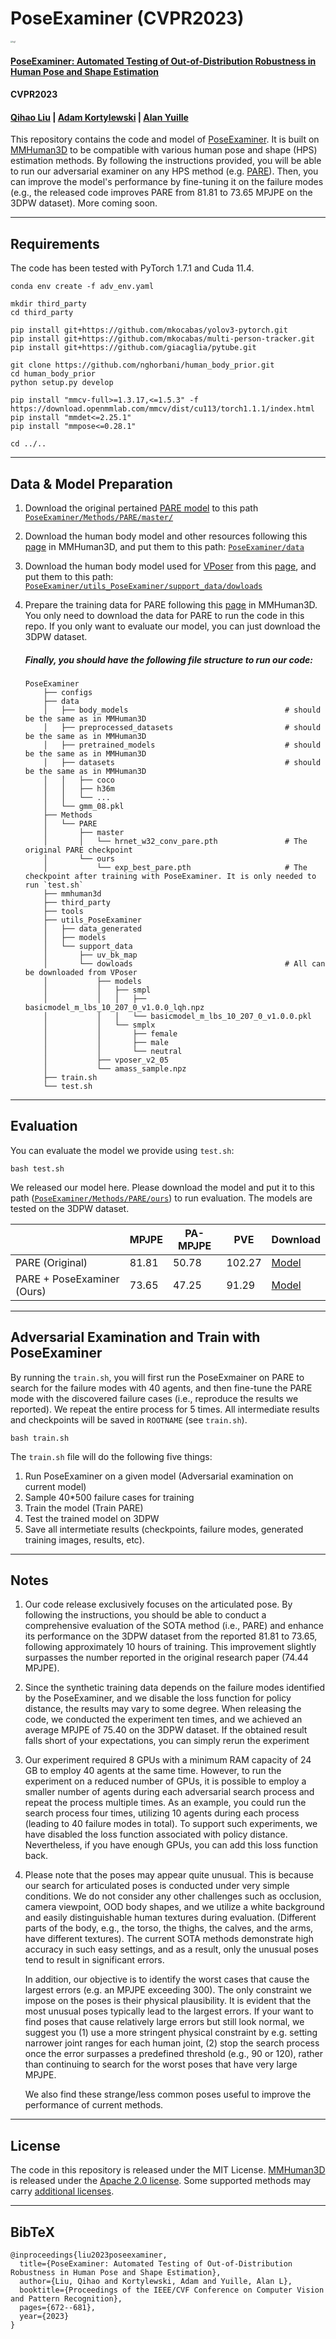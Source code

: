 # PoseExaminer (CVPR2023)

<img src="fig/fig1.jpg" alt="fig1" style="zoom:20%;" />

#### [PoseExaminer: Automated Testing of Out-of-Distribution Robustness in Human Pose and Shape Estimation](https://arxiv.org/pdf/2303.07337.pdf) 
#### CVPR2023
#### [Qihao Liu](https://qihao067.github.io/) | [Adam Kortylewski](https://gvrl.mpi-inf.mpg.de/) | [Alan Yuille](https://cogsci.jhu.edu/directory/alan-yuille/) 

This repository contains the code and model of [PoseExaminer](https://arxiv.org/pdf/2303.07337.pdf). It is built on [MMHuman3D](https://github.com/open-mmlab/mmhuman3d) to be compatible with various human pose and shape (HPS) estimation methods. By following the instructions provided, you will be able to run our adversarial examiner on any HPS method (e.g. [PARE](https://pare.is.tue.mpg.de/)). Then, you can improve the model's performance by fine-tuning it on the failure modes (e.g., the released code improves PARE from 81.81 to 73.65 MPJPE on the 3DPW dataset). More coming soon.

______



## Requirements

The code has been tested with PyTorch 1.7.1 and Cuda 11.4.

```
conda env create -f adv_env.yaml

mkdir third_party
cd third_party

pip install git+https://github.com/mkocabas/yolov3-pytorch.git
pip install git+https://github.com/mkocabas/multi-person-tracker.git
pip install git+https://github.com/giacaglia/pytube.git

git clone https://github.com/nghorbani/human_body_prior.git
cd human_body_prior
python setup.py develop

pip install "mmcv-full>=1.3.17,<=1.5.3" -f https://download.openmmlab.com/mmcv/dist/cu113/torch1.1.1/index.html
pip install "mmdet<=2.25.1"
pip install "mmpose<=0.28.1"

cd ../..
```

________



## Data & Model Preparation

1. Download the original pertained [PARE model](https://openmmlab-share.oss-cn-hangzhou.aliyuncs.com/mmhuman3d/models/pare/without_mosh/hrnet_w32_conv_pare.pth?versionId=CAEQOhiBgMCi4YbVgxgiIDgzYzFhMWNlNDE2NTQwN2ZiOTQ1ZGJmYTM4OTNmYWY5) to this path [`PoseExaminer/Methods/PARE/master/`](https://github.com/qihao067/PoseExaminer/tree/main/Methods/PARE/master)

2. Download the human body model and other resources following this [page](https://github.com/open-mmlab/mmhuman3d/tree/main/configs/pare) in MMHuman3D, and put them to this path: [`PoseExaminer/data`](https://github.com/qihao067/PoseExaminer/tree/main/data)

3. Download the human body model used for [VPoser](https://github.com/nghorbani/human_body_prior/) from this [page](https://smpl-x.is.tue.mpg.de/), and put them to this path: [`PoseExaminer/utils_PoseExaminer/support_data/dowloads`](PoseExaminer/utils_PoseExaminer/support_data/dowloads)

4. Prepare the training data for PARE following this [page](https://github.com/open-mmlab/mmhuman3d/blob/main/docs/preprocess_dataset.md) in MMHuman3D. You only need to download the data for PARE to run the code in this repo. If you only want to evaluate our model, you can just download the 3DPW dataset.

   

   ##### Finally, you should have the following file structure to run our code:

   ```
   PoseExaminer   
       ├── configs
       ├── data
       │   ├── body_models                                   # should be the same as in MMHuman3D
       │   ├── preprocessed_datasets                         # should be the same as in MMHuman3D
       │   ├── pretrained_models                             # should be the same as in MMHuman3D
       │   ├── datasets                                      # should be the same as in MMHuman3D
       │   │   ├── coco
       │   │   ├── h36m
       │   │   └── ...
       │   └── gmm_08.pkl
       ├── Methods
       │   └── PARE
       │       ├── master
       │       │   └── hrnet_w32_conv_pare.pth               # The original PARE checkpoint
       │       └── ours
       │           └── exp_best_pare.pth                     # The checkpoint after training with PoseExaminer. It is only needed to run `test.sh`
       ├── mmhuman3d
       ├── third_party
       ├── tools
       ├── utils_PoseExaminer
       │   ├── data_generated
       │   ├── models
       │   └── support_data
       │       ├── uv_bk_map
       │       └── dowloads                                  # All can be downloaded from VPoser
       │           ├── models
       │           │   ├── smpl
       │           │   │   ├── basicmodel_m_lbs_10_207_0_v1.0.0_lqh.npz
       │           │   │   └── basicmodel_m_lbs_10_207_0_v1.0.0.pkl
       │           │   └── smplx
       │           │       ├── female
       │           │       ├── male
       │           │       └── neutral
       │           ├── vposer_v2_05
       │           └── amass_sample.npz
       ├── train.sh
       └── test.sh
   ```

____________



## Evaluation

You can evaluate the model we provide using `test.sh`:

```
bash test.sh
```

We released our model here. Please download the model and put it to this path ([`PoseExaminer/Methods/PARE/ours`](PoseExaminer/Methods/PARE/ours)) to run evaluation. The models are tested on the 3DPW dataset.

|                            | MPJPE | PA-MPJPE | PVE    | Download                                                     |
| -------------------------- | ----- | -------- | ------ | ------------------------------------------------------------ |
| PARE (Original)            | 81.81 | 50.78    | 102.27 | [Model](https://openmmlab-share.oss-cn-hangzhou.aliyuncs.com/mmhuman3d/models/pare/without_mosh/hrnet_w32_conv_pare.pth?versionId=CAEQOhiBgMCi4YbVgxgiIDgzYzFhMWNlNDE2NTQwN2ZiOTQ1ZGJmYTM4OTNmYWY5) |
| PARE + PoseExaminer (Ours) | 73.65 | 47.25    | 91.29  | [Model](https://drive.google.com/drive/folders/1gRTey3_TpwjMV1HVzNKamjgcv643kLFh?usp=sharing) |

______



## Adversarial Examination and Train with PoseExaminer

By running the `train.sh`, you will first run the PoseExmainer on PARE to search for the failure modes with 40 agents, and then fine-tune the PARE mode with the discovered failure cases (i.e., reproduce the results we reported). We repeat the entire process for 5 times. All intermediate results and checkpoints will be saved in `ROOTNAME` (see `train.sh`). 

```
bash train.sh
```

The `train.sh` file will do the following five things:

1. Run PoseExaminer on a given model (Adversarial examination on current model)
2. Sample 40*500 failure cases for training
3. Train the model (Train PARE)
4. Test the trained model on 3DPW
5. Save all intermetiate results (checkpoints, failure modes, generated training images, results, etc).

______



## Notes

1. Our code release exclusively focuses on the articulated pose. By following the instructions, you should be able to conduct a comprehensive evaluation of the SOTA method (i.e., PARE) and enhance its performance on the 3DPW dataset from the reported 81.81 to 73.65, following approximately 10 hours of training. This improvement slightly surpasses the number reported in the original research paper (74.44 MPJPE).

2. 
   Since the synthetic training data depends on the failure modes identified by the PoseExaminer, and we disable the loss function for policy distance, the results may vary to some degree. When releasing the code, we conducted the experiment ten times, and we achieved an average MPJPE of 75.40 on the 3DPW dataset. If the obtained result falls short of your expectations, you can simply rerun the experiment

3. Our experiment required 8 GPUs with a minimum RAM capacity of 24 GB to employ 40 agents at the same time. However, to run the experiment on a reduced number of GPUs, it is possible to employ a smaller number of agents during each adversarial search process and repeat the process multiple times. As an example, you could run the search process four times, utilizing 10 agents during each process (leading to 40 failure modes in total).  To support such experiments, we have disabled the loss function associated with policy distance. Nevertheless, if you have enough GPUs, you can add this loss function back.

4. Please note that the poses may appear quite unusual. This is because our search for articulated poses is conducted under very simple conditions. We do not consider any other challenges such as occlusion, camera viewpoint, OOD body shapes, and we utilize a white background and easily distinguishable human textures during evaluation. (Different parts of the body, e.g., the torso, the thighs, the calves, and the arms, have different textures). The current SOTA methods demonstrate high accuracy in such easy settings, and as a result, only the unusual poses tend to result in significant errors.

   In addition, our objective is to identify the worst cases that cause the largest errors (e.g. an MPJPE exceeding 300). The only constraint we impose on the poses is their physical plausibility. It is evident that the most unusual poses typically lead to the largest errors. If your want to find poses that cause relatively large errors but still look normal, we suggest you (1) use a more stringent physical constraint by e.g. setting narrower joint ranges for each human joint, (2) stop the search process once the error surpasses a predefined threshold (e.g., 90 or 120), rather than continuing to search for the worst poses that have very large MPJPE.

   We also find these strange/less common poses useful to improve the performance of current methods.

____________



## License

The code in this repository is released under the MIT License. [MMHuman3D](https://github.com/open-mmlab/mmhuman3d) is released under the [Apache 2.0 license](https://github.com/open-mmlab/mmhuman3d/blob/main/LICENSE). Some supported methods may carry [additional licenses](https://github.com/open-mmlab/mmhuman3d/blob/main/docs/additional_licenses.md).

_____________



## BibTeX

```
@inproceedings{liu2023poseexaminer,
  title={PoseExaminer: Automated Testing of Out-of-Distribution Robustness in Human Pose and Shape Estimation},
  author={Liu, Qihao and Kortylewski, Adam and Yuille, Alan L},
  booktitle={Proceedings of the IEEE/CVF Conference on Computer Vision and Pattern Recognition},
  pages={672--681},
  year={2023}
}
```

